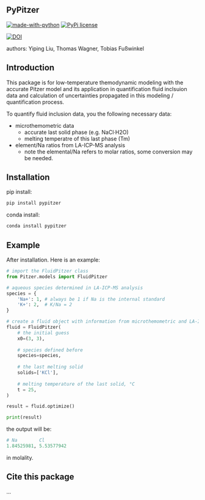 ## PyPitzer

[![made-with-python](https://img.shields.io/badge/Made%20with-Python-1f425f.svg)](https://www.python.org/)
[![PyPi license](https://badgen.net/pypi/license/pip/)](https://pypi.org/project/pip/)

[![DOI](https://zenodo.org/badge/636408216.svg)](https://zenodo.org/badge/latestdoi/636408216)


authors: Yiping Liu, Thomas Wagner, Tobias Fußwinkel

## Introduction

This package is for low-temperature themodynamic modeling with the accurate Pitzer model
and its application in quantification fluid inclsuion data and calculation of uncertainties propagated
in this modeling / quantification process.

To quantify fluid inclusion data, you the following necessary data:

* microthemometric data
    * accurate last solid phase (e.g. NaCl·H2O)
    * melting temperatre of this last phase (Tm)
* element/Na ratios from LA-ICP-MS analysis
    * note the elemental/Na refers to molar ratios, some conversion may be needed.

## Installation

pip install:

```python
pip install pypitzer
```

conda install:

```python
conda install pypitzer
```

## Example

After installation. Here is an example:

```python
# import the FluidPitzer class
from Pitzer.models import FluidPitzer

# aqueous species determined in LA-ICP-MS analysis
species = {
    'Na+': 1, # always be 1 if Na is the internal standard
    'K+': 2,  # K/Na = 2
}

# create a fluid object with information from microthemometric and LA-ICP-MS data
fluid = FluidPitzer(
    # the initial guess
    x0=(3, 3),
  
    # species defined before
    species=species,
  
    # the last melting solid
    solids=['KCl'],
  
    # melting temperature of the last solid, °C
    t = 25,
)

result = fluid.optimize()

print(result)
```

the output will be:

```python
# Na        Cl
1.84525981, 5.53577942
```
in molality.
## Cite this package
...
